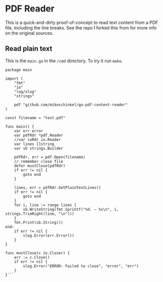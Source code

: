 # PDF Reader

This is a quick-and-dirty proof-of-concept to read text content from a PDF file, including the 
line breaks.  See the repo I forked this from for more info on the original sources. 

## Read plain text
This is the `main.go` in the `/cmd` directory. To try it run `make`. 

```golang
package main

import (
	"fmt"
	"io"
	"log/slog"
	"strings"

	pdf "github.com/mikeschinkel/go-pdf-content-reader"
)

const filename = "test.pdf"

func main() {
	var err error
	var pdfRdr *pdf.Reader
	//var ioRdr io.Reader
	var lines []string
	var sb strings.Builder

	pdfRdr, err = pdf.Open(filename)
	// remember close file
	defer mustClose(pdfRdr)
	if err != nil {
		goto end
	}

	lines, err = pdfRdr.GetPlainTextLines()
	if err != nil {
		goto end
	}
	for i, line := range lines {
		sb.WriteString(fmt.Sprintf("%d. — %s\n", i, strings.TrimRight(line, "\n")))
	}
	fmt.Print(sb.String())
end:
	if err != nil {
		slog.Error(err.Error())
	}
}

func mustClose(c io.Closer) {
	err := c.Close()
	if err != nil {
		slog.Error("ERROR: Failed to close", "error", "err")
	}
}```
